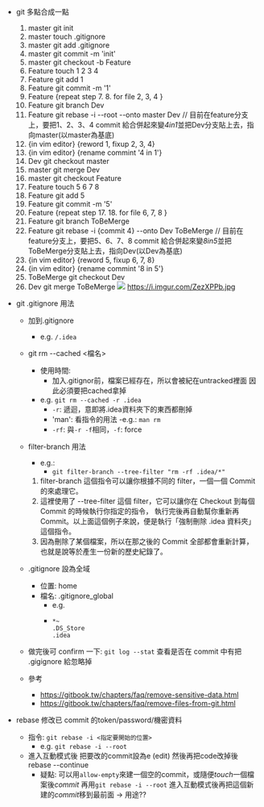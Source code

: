 - git 多點合成一點
    1. master git init
    2. master touch .gitignore
    3. master git add .gitignore
    4. master git commit -m 'init'
    5. master git checkout -b Feature
    6. Feature touch 1 2 3 4
    7. Feature git add 1
    8. Feature git commit -m '1'
    9. Feature {repeat step 7. 8. for file 2, 3, 4 }
    10. Feature git branch Dev
    11. Feature git rebase -i --root --onto master Dev
    // 目前在feature分支上，要把1、2、3、4 commit 給合併起來變*4in1*並把Dev分支貼上去，指向master(以master為基底)
    12. {in vim editor} {reword 1, fixup 2, 3, 4}
    13. {in vim editor} {rename commint '4 in 1'}
    14. Dev git checkout master
    15. master git merge Dev
    16. master git checkout Feature
    17. Feature touch 5 6 7 8
    18. Feature git add 5
    19. Feature git commit -m '5'
    20. Feature {repeat step 17. 18. for file 6, 7, 8 }
    21. Feature git branch ToBeMerge
    22. Feature git rebase -i {commit 4} --onto Dev ToBeMerge
    // 目前在feature分支上，要把5、6、7、8 commit 給合併起來變*8in5*並把ToBeMerge分支貼上去，指向Dev(以Dev為基底)
    23. {in vim editor} {reword 5, fixup 6, 7, 8}
    24. {in vim editor} {rename commint '8 in 5'}
    25. ToBeMerge git checkout Dev
    26. Dev git merge ToBeMerge
    ![](https://i.imgur.com/ZezXPPb.jpg)
    https://i.imgur.com/ZezXPPb.jpg

- git .gitignore 用法
    - 加到.gitignore
        - e.g. `/.idea`
    - git rm --cached <檔名>
        - 使用時間:
            - 加入.gitignor前，檔案已經存在，所以會被紀在untracked裡面 因此必須要把cached拿掉
        - e.g. `git rm --cached -r .idea`
            - `-r`: 遞迴，意即將.idea資料夾下的東西都刪掉
            - 'man': 看指令的用法
                -e.g.: `man rm`
            - `-rf`: 與`-r -f`相同，`-f`: force
            
    - filter-branch 用法
        - e.g.:
            - `git filter-branch --tree-filter "rm -rf .idea/*"`
        1. filter-branch 這個指令可以讓你根據不同的 filter，一個一個 Commit 的來處理它。
        2. 這裡使用了 --tree-filter 這個 filter，它可以讓你在 Checkout 到每個 Commit 的時候執行你指定的指令，
        執行完後再自動幫你重新再 Commit。以上面這個例子來說，便是執行「強制刪除 .idea 資料夾」這個指令。
        3. 因為刪除了某個檔案，所以在那之後的 Commit 全部都會重新計算，也就是說等於產生一份新的歷史紀錄了。
    - .gitignore 設為全域
        - 位置: home
        - 檔名: .gitignore_global
            - e.g.
            -   
                ```
                *~
                .DS_Store
                .idea
                ```
                
    - 做完後可 confirm 一下: `git log --stat` 查看是否在 commit 中有把 .gigignore 給忽略掉
    - 參考
        - https://gitbook.tw/chapters/faq/remove-sensitive-data.html
        - https://gitbook.tw/chapters/faq/remove-files-from-git.html
       
- rebase 修改已 commit 的token/password/機密資料
    - 指令: `git rebase -i <指定要開始的位置>`
        - e.g. `git rebase -i --root`
    - 進入互動模式後 把要改的commit設為e (edit) 然後再把code改掉後 rebase --continue
        - 疑點: 可以用`allow-empty`來建一個空的commit，或隨便*touch*一個檔案後*commit* 再用`git rebase -i --root`
        進入互動模式後再把這個新建的*commit*移到最前面 → 用途??
